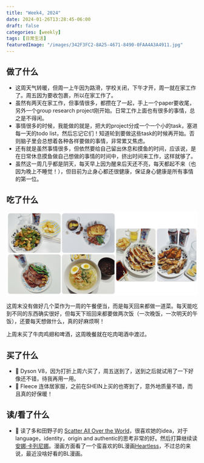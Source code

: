 ```yaml
---
title: "Week4, 2024"
date: 2024-01-26T13:28:45-06:00
draft: false
categories: [weekly]
tags: [日常生活]
featuredImage: "/images/342F3FC2-8A25-4671-8490-0FAA4A3A4911.jpg"
---
```


## 做了什么
<!--more-->

- 这周天气转暖，但周一上午因为路滑，学校关闭，下午才开，周一就在家工作了。周五因为要收包裹，所以在家工作了。
- 虽然有两天在家工作，但事情很多，都攒在了一起，手上一个paper要收尾，另外一个group research project刚开始。日常工作上面也有很多的事情，总之是不得闲。
- 事情很多的时候，我能做的就是，把大的project分成一个一个小的task，塞进每一天的todo list，然后忘记它们！知道轮到要做这些task的时候再开始。否则脑子里会总想着各种各样要做的事情，非常累又焦虑。
- 还有就是虽然事情很多，但依然要给自己留出休息和摸鱼的时间，应该说，是在日常休息摸鱼做自己想做的事情的时间中，挤出时间来工作，这样就够了。
- 虽然这一周几乎都是阴天，每天早上因为醒来后天还不亮，每天都起不来（也因为晚上不睡觉！），但目前为止身心都还很健康，保证身心健康是所有事情的第一位。

## 吃了什么

![image](/images/IMG_5598C5D72ECD-1.jpeg)

这周末没有做好几个菜作为一周的午餐便当，而是每天回来都做一道菜。每天能吃到不同的东西确实很好，但每天下班回来都要做两次饭（一次晚饭，一次明天的午饭），还要每天想做什么，真的好麻烦啊！

上周末买了牛肉鸡翅和啤酒，这周晚餐就在吃肉喝酒中渡过。

## 买了什么

- 🧹 Dyson V8，因为打折上周六买了，周五送到了，送到之后就试用了一下好像还不错，待我再用一用。
- 👗 Fleece 连体居家服，之前在SHEIN上买的也寄到了，意外地质量不错，而且真的好保暖！

## 读/看了什么

- 📖 读了多和田野子的 [Scatter All Over the World](https://neodb.social/book/1fqWusCtxm11kgnWLmipzu)，很喜欢她的idea，对于language，identity，origin and authentic的思考非常的好。然后打算继续读 [安娜·卡列尼娜](https://neodb.social/book/0lDHoVo5ai9tsBedPOXZf0)。漫画方面看了一个蛮喜欢的BL漫画[Heartless](https://neodb.social/book/35dxIeVFUhaQm32DdVcbBE)，不过总的来说，最近没啥好看的BL漫画。